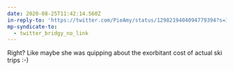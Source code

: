 ```yaml
---
date: 2020-08-25T11:42:14.560Z
in-reply-to: 'https://twitter.com/PieAmy/status/1298219404094779394?s=19'
mp-syndicate-to:
  - twitter_bridgy_no_link
---
```


Right? Like maybe she was quipping about the exorbitant cost of actual ski trips :-)
